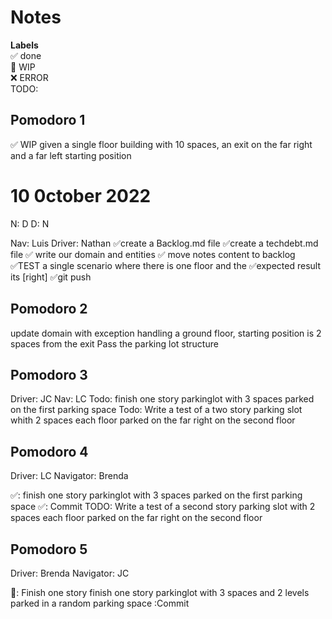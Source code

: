 # Notes

**Labels**  
✅ done  
🚧 WIP  
❌ ERROR  
TODO:

## Pomodoro 1

✅ WIP given a single floor building with 10 spaces, an exit on the far right and a far left starting position

# 10 0ctober 2022

N: D
D: N

Nav: Luis
Driver: Nathan
✅create a Backlog.md file
✅create a techdebt.md file
✅ write our domain and entities
✅ move notes content to backlog
✅TEST a single scenario where there is one floor and the ✅expected result its [right]
✅git push

## Pomodoro 2

update domain with exception handling
a ground floor, starting position is 2 spaces from the exit
Pass the parking lot structure

## Pomodoro 3

Driver: JC
Nav: LC
Todo: finish one story parkinglot with 3 spaces parked on the first parking space
Todo: Write a test of a two story parking slot whith 2 spaces each floor parked on the far right on the second floor

## Pomodoro 4

Driver: LC
Navigator: Brenda

✅: finish one story parkinglot with 3 spaces parked on the first parking space
✅: Commit
TODO: Write a test of a second story parking slot with 2 spaces each floor parked on the far right on the second floor

## Pomodoro 5
Driver: Brenda
Navigator: JC

🚧: Finish one story finish one story parkinglot with 3 spaces and 2 levels parked in a random parking space
 :Commit
